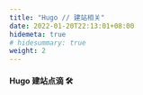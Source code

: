 ```yaml
---
title: "Hugo // 建站相关"
date: 2022-01-20T22:13:01+08:00
hidemeta: true
# hidesummary: true
weight: 2
---
```

#### **Hugo** 建站点滴 🛠️